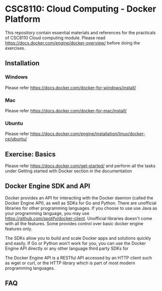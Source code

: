 # CSC8110: Cloud Computing - Docker Platform
This repository contain essential materials and references for the practicals of CSC8110 Cloud computing module. Please read https://docs.docker.com/engine/docker-overview/ before doing the exercises.
## Installation
### Windows
Please refer https://docs.docker.com/docker-for-windows/install/
### Mac
Please refer https://docs.docker.com/docker-for-mac/install/
### Ubuntu
Please refer https://docs.docker.com/engine/installation/linux/docker-ce/ubuntu/
## Exercise: Basics
Please refer https://docs.docker.com/get-started/  and perform all the tasks under Getting started with Docker section in the documentation
## Docker Engine SDK and API
Docker provides an API for interacting with the Docker daemon (called the Docker Engine API), as well as SDKs for Go and Python. There are unofficial libraries for other programming languages. If you choose to use use Java as your programming language, you may use https://github.com/spotify/docker-client. Unofficial libraries doesn't come with all the features. Some provides control over basic docker engine features only.

The SDKs allow you to build and scale Docker apps and solutions quickly and easily. If Go or Python won’t work for you, you can use the Docker Engine API directly or any other language third party SDKs for 

The Docker Engine API is a RESTful API accessed by an HTTP client such as wget or curl, or the HTTP library which is part of most modern programming languages.

## FAQ

